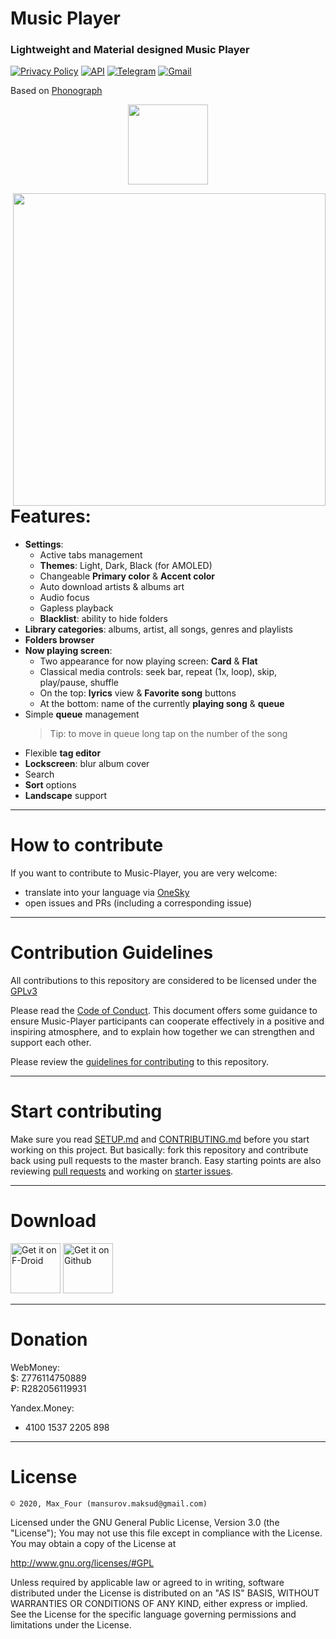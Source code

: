 # Music Player

### Lightweight and Material designed Music Player

[![Privacy Policy](https://img.shields.io/badge/Privacy%20Policy-read-blueviolet?style=flat-square)](https://github.com/MaxFour/Music-Player/blob/master/docs/PRIVACY.md)
[![API](https://img.shields.io/badge/API-16%2B-orange.svg?logo=android&style=flat-square)](https://android-arsenal.com/api?level=16)
[![Telegram](https://img.shields.io/badge/Telegram-2CA5E0.svg?logo=telegram&style=flat-square)](https://t.me/max_four "Contact me in Telegram")
[![Gmail](https://img.shields.io/badge/Gmail-666666.svg?logo=gmail&logoColor=D14836&style=flat-square)](mailto:mansurov.maksud@gmail.com "Write an email")

Based on [Phonograph](https://github.com/kabouzeid/Phonograph)
<p align="center"><img width="128" height="128" src="https://raw.githubusercontent.com/MaxFour/Music-Player/master/images/Icon.png" /></p>



<img align="right" src="https://raw.githubusercontent.com/MaxFour/Music-Player/master/images/Music-Player.gif" height="500px"/>


# Features:

- **Settings**:
  - Active tabs management
  - **Themes**: Light, Dark, Black (for AMOLED)
  - Changeable **Primary color** & **Accent color**
  - Auto download artists & albums art
  - Audio focus
  - Gapless playback
  - **Blacklist**: ability to hide folders
- **Library categories**: albums, artist, all songs, genres and playlists
- **Folders browser**
- **Now playing screen**:
  - Two appearance for now playing screen: **Card** & **Flat**
  - Classical media controls: seek bar, repeat (1x, loop), skip, play/pause, shuffle
  - On the top: **lyrics** view & **Favorite song** buttons
  - At the bottom: name of the currently **playing song** & **queue**
- Simple **queue** management
  > Tip: to move in queue long tap on the number of the song
- Flexible **tag editor**
- **Lockscreen**: blur album cover
- Search
- **Sort** options
- **Landscape** support

--------

# How to contribute

If you want to contribute to Music-Player, you are very welcome:

- translate into your language via [OneSky](https://maxfour.oneskyapp.com/)
- open issues and PRs (including a corresponding issue)

--------

# Contribution Guidelines

All contributions to this repository are considered to be licensed under the [GPLv3](https://github.com/MaxFour/Music-Player/blob/master/LICENSE)

Please read the [Code of Conduct](https://github.com/MaxFour/Music-Player/blob/master/docs/CODE_OF_CONDUCT.md). This document offers some guidance to ensure Music-Player participants can cooperate effectively in a positive and inspiring atmosphere, and to explain how together we can strengthen and support each other.

Please review the [guidelines for contributing](https://github.com/MaxFour/Music-Player/blob/master/docs/CONTRIBUTING.md) to this repository.

--------

# Start contributing

Make sure you read [SETUP.md](https://github.com/MaxFour/Music-Player/blob/master/docs/SETUP.md) and [CONTRIBUTING.md](https://github.com/MaxFour/Music-Player/blob/master/docs/CONTRIBUTING.md) before you start working on this project. But basically: fork this repository and contribute back using pull requests to the master branch.
Easy starting points are also reviewing [pull requests](https://github.com/MaxFour/Music-Player/pulls) and working on [starter issues](https://github.com/MaxFour/Music-Player/issues/new).

--------

# Download

[<img alt="Get it on F-Droid" height="80" src="https://gitlab.com/fdroid/artwork/raw/master/badge/get-it-on.png">](https://f-droid.org/repository/browse/?fdid=com.maxfour.music)
[<img alt="Get it on Github" height="80" src="https://raw.githubusercontent.com/flocke/andOTP/master/assets/badges/get-it-on-github.png">](https://github.com/MaxFour/Music-Player/releases)

--------

# Donation

WebMoney:<br>
$: Z776114750889<br>
₽: R282056119931

Yandex.Money:
- 4100 1537 2205 898

--------

# License

```
© 2020, Max_Four (mansurov.maksud@gmail.com)
```

Licensed under the GNU General Public License, Version 3.0 (the "License");
You may not use this file except in compliance with the License.
You may obtain a copy of the License at

   http://www.gnu.org/licenses/#GPL

Unless required by applicable law or agreed to in writing, software distributed under the License is distributed on an "AS IS" BASIS, WITHOUT WARRANTIES OR CONDITIONS OF ANY KIND, either express or implied.
See the License for the specific language governing permissions and limitations under the License.